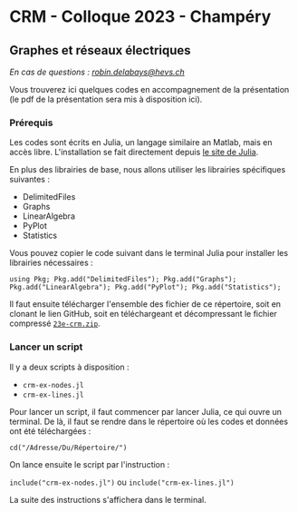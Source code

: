 # CRM - Colloque 2023 - Champéry
## Graphes et réseaux électriques

*En cas de questions : robin.delabays@hevs.ch*

Vous trouverez ici quelques codes en accompagnement de la présentation (le pdf de la présentation sera mis à disposition ici).

### Prérequis
Les codes sont écrits en Julia, un langage similaire an Matlab, mais en accès libre. L'installation se fait directement depuis [le site de Julia](https://julialang.org). 

En plus des librairies de base, nous allons utiliser les librairies spécifiques suivantes :

- DelimitedFiles
- Graphs
- LinearAlgebra
- PyPlot
- Statistics

Vous pouvez copier le code suivant dans le terminal Julia pour installer les librairies nécessaires :

`using Pkg; Pkg.add("DelimitedFiles"); Pkg.add("Graphs"); Pkg.add("LinearAlgebra"); Pkg.add("PyPlot"); Pkg.add("Statistics");`

Il faut ensuite télécharger l'ensemble des fichier de ce répertoire, soit en clonant le lien GitHub, soit en téléchargeant et décompressant le fichier compressé [`23e-crm.zip`](https://github.com/r0b1nu5/bucket/blob/master/23e-crm/23e-crm.zip).  

### Lancer un script
Il y a deux scripts à disposition :

- `crm-ex-nodes.jl`
- `crm-ex-lines.jl`

Pour lancer un script, il faut commencer par lancer Julia, ce qui ouvre un terminal. 
De là, il faut se rendre dans le répertoire où les codes et données ont été téléchargées :

`cd("/Adresse/Du/Répertoire/")`

On lance ensuite le script par l'instruction :

`include("crm-ex-nodes.jl")` ou `include("crm-ex-lines.jl")`

La suite des instructions s'affichera dans le terminal.


